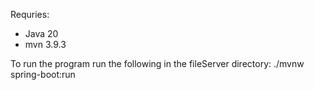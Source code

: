 Requries:
- Java 20
- mvn 3.9.3

To run the program run the following in the fileServer directory:
    ./mvnw spring-boot:run